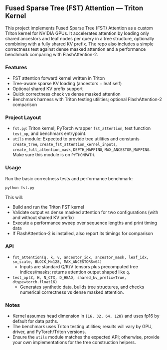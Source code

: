 ## Fused Sparse Tree (FST) Attention — Triton Kernel

This project implements Fused Sparse Tree (FST) Attention as a custom Triton kernel for NVIDIA GPUs. It accelerates attention by loading only shared ancestors and leaf nodes per query in a tree structure, optionally combining with a fully shared KV prefix. The repo also includes a simple correctness test against dense masked attention and a performance benchmark comparing with FlashAttention-2.

### Features
- FST attention forward kernel written in Triton
- Tree-aware sparse KV loading (ancestors + leaf self)
- Optional shared KV prefix support
- Quick correctness check vs dense masked attention
- Benchmark harness with Triton testing utilities; optional FlashAttention-2 comparison

### Project Layout
- `fst.py`: Triton kernel, PyTorch wrapper `fst_attention`, test function `test_op`, and benchmark entrypoint.
- `utils` module: Expected to provide tree utilities and constants `create_tree`, `create_fst_attention_kernel_inputs`, `create_full_attention_mask`, `DEPTH_MAPPING`, `MAX_ANCESTOR_MAPPING`. Make sure this module is on `PYTHONPATH`.

### Usage
Run the basic correctness tests and performance benchmark:
```bash
python fst.py
```
This will:
- Build and run the Triton FST kernel
- Validate output vs dense masked attention for two configurations (with and without shared KV prefix)
- Execute a performance sweep over sequence lengths and print timing data
- If FlashAttention-2 is installed, also report its timings for comparison

### API
- `fst_attention(q, k, v, ancestor_idx, ancestor_mask, leaf_idx, sm_scale, BLOCK_M=128, MAX_ANCESTORS=64)`
  - Inputs are standard Q/K/V tensors plus precomputed tree indices/masks; returns attention output shaped like `q`.
- `test_op(Z, H, N_CTX, D_HEAD, shared_kv_prefix=True, dtype=torch.float16)`
  - Generates synthetic data, builds tree structures, and checks numerical correctness vs dense masked attention.

### Notes
- Kernel assumes head dimension in `{16, 32, 64, 128}` and uses fp16 by default for data paths.
- The benchmark uses Triton testing utilities; results will vary by GPU, driver, and PyTorch/Triton versions.
- Ensure the `utils` module matches the expected API; otherwise, provide your own implementations for the tree construction helpers.